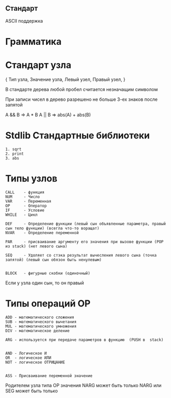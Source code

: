 ## Стандарт
ASCII поддержка

# Грамматика


# Стандарт узла
{
    Тип узла, 
    Значение узла,
    Левый  узел,
    Правый узел,
}

В стандарте дерева любой пробел считается незначащим символом

При записи чисел в дерево разрешено не больше 3-ех знаков после запятой


A && B => A * B
A || B => abs(A) + abs(B)

# Stdlib Стандартные библиотеки
    1. sqrt
    2. print
    3. abs

# Типы узлов
    CALL    - функция 
    NUM     - Число
    VAR     - Переменная
    OP      - Оператор
    IF      - Условие
    WHILE   - Цикл
    
    DEF     - Определение функции (левый сын объявленные параметра, правый сын тело функции) (всегла что-то воращат)
    NVAR    - Определение переменной

    PAR     - присваивание аргументу его значения при вызове функции (POP  из stack) (нет левого сына)

    SEQ     - Удоляет со стэка результат вычесления левого сына (точка запятой) (левый сын обязон быть ненулевым)
    

    BLOCK   - фигурные скобки (одиночный)

Если у узла один сын, то он правый 

# Типы операций OP
    ADD - математического сложения
    SUB - математического вычетания
    MUL - математического умножения
    DIV - математическое деление
    
    ARG - используется при передаче параметров в функцию  (PUSH в  stack)
    

    AND - Логическое И
    OR  - логическое ИЛИ 
    NOT - логическое ОТРИЦАНИЕ
    
    
    ASS - Присваивание переменной значение
    

Родителем узла типа OP значения NARG может быть только NARG или SEG может быть только 


